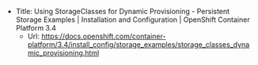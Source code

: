 * Title:	Using StorageClasses for Dynamic Provisioning - Persistent Storage Examples | Installation and Configuration | OpenShift Container Platform 3.4
  * Url:	https://docs.openshift.com/container-platform/3.4/install_config/storage_examples/storage_classes_dynamic_provisioning.html
